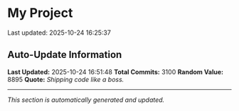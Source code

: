 # My Project


Last updated: 2025-10-24 16:25:37



































































































































































































































































































































































































































































































































































































































































































































































































































































































































































































































































































































































































































































































































































































































































































































































































































































































































































































































































































































































































































































































































































































































































































































































































































































































































































































































































































































































































































































































































































































































































































































































































































































































































































































































































































































































































































## Auto-Update Information

**Last Updated:** 2025-10-24 16:51:48
**Total Commits:** 3100
**Random Value:** 8895
**Quote:** _Shipping code like a boss._

---
_This section is automatically generated and updated._